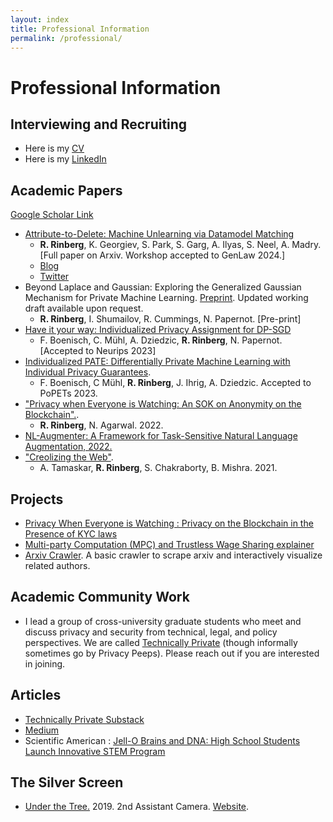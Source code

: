 ```yaml
---
layout: index
title: Professional Information
permalink: /professional/
---
```

# **Professional Information**
## Interviewing and Recruiting

* Here is my [CV]({{site.url}}/assets/resume/CV_5_1.pdf)
* Here is my [LinkedIn](https://www.linkedin.com/in/roy-rinberg) 


## Academic Papers
[Google Scholar Link](https://scholar.google.com/citations?hl=en&user=D_d_d8wAAAAJ)



* [Attribute-to-Delete: Machine Unlearning via Datamodel Matching](https://arxiv.org/abs/2410.23232)
    * **R. Rinberg**, K. Georgiev, S. Park, S. Garg, A. Ilyas, S. Neel, A. Madry. [Full paper on Arxiv. Workshop accepted to GenLaw 2024.]
    * [Blog](http://bit.ly/unlearning-via-datamodels)
    * [Twitter](https://x.com/RoyRinberg/status/1856437062876180759)
* Beyond Laplace and Gaussian: Exploring the Generalized Gaussian Mechanism for Private Machine Learning. [Preprint](https://openreview.net/pdf?id=JG9PoF8o07). Updated working draft available upon request. 
    * **R. Rinberg**, I. Shumailov, R. Cummings, N. Papernot. [Pre-print]
* [Have it your way: Individualized Privacy Assignment for DP-SGD](https://arxiv.org/abs/2303.17046)
    * F. Boenisch, C. Mühl, A. Dziedzic, **R. Rinberg**, N. Papernot. [Accepted to Neurips 2023]
* [Individualized PATE: Differentially Private Machine Learning with Individual Privacy Guarantees](https://arxiv.org/abs/2202.10517). 
    * F. Boenisch, C Mühl, **R. Rinberg**, J. Ihrig, A. Dziedzic. Accepted to PoPETs 2023.
* ["Privacy when Everyone is Watching: An SOK on Anonymity on the Blockchain".](https://eprint.iacr.org/2022/985).
    * **R. Rinberg**, N. Agarwal. 2022.
* [NL-Augmenter: A Framework for Task-Sensitive Natural Language Augmentation, 2022.](https://arxiv.org/abs/2112.02721)
* ["Creolizing the Web"](https://arxiv.org/abs/2102.12382). 
    * A. Tamaskar, **R. Rinberg**, S. Chakraborty, B. Mishra. 2021.


## Projects 
* [Privacy When Everyone is Watching : Privacy on the Blockchain in the Presence of KYC laws]({{site.url}}/assets/projects/courses/privacy_policy_2021/privacy_policy_final.pdf)
* [Multi-party Computation (MPC) and Trustless Wage Sharing explainer ]({{site.url}}/assets/projects/courses/privacy_policy_2021/privacy_policy_hw3.pdf)
* [Arxiv Crawler](https://github.com/RoyRin/arxiv_connections). A basic crawler to scrape arxiv and interactively visualize related authors.

## Academic Community Work
* I lead a group of cross-university graduate students who meet and discuss privacy and security from technical, legal, and policy perspectives. We are called [Technically Private](https://groups.google.com/g/technically-private/) (though informally sometimes go by Privacy Peeps). Please reach out if you are interested in joining.


## Articles
* [Technically Private Substack](https://technicallyprivate.substack.com/)
* [Medium](https://royrinberg.medium.com/)
* Scientific American : [Jell-O Brains and DNA: High School Students Launch Innovative STEM Program](https://blogs.scientificamerican.com/budding-scientist/jell-o-brains-and-dna-high-school-students-launch-innovative-stem-program/)

## The Silver Screen
* [Under the Tree.](https://www.imdb.com/name/nm10516715/) 2019. 2nd Assistant Camera. [Website](https://underthetreeshort.com/).
